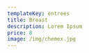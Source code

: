 ```yaml
---
templateKey: entrees
title: Breast
description: Lorem Ipsum
price: 8
image: /img/chemex.jpg
---
```

